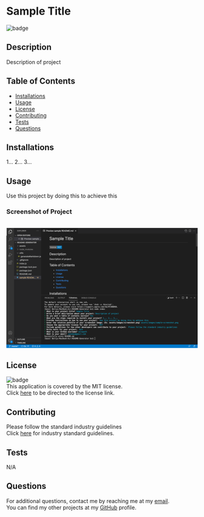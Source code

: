# Sample Title

![badge](https://img.shields.io/badge/license-MIT-blue)<br/>

## Description

Description of project

## Table of Contents

- [Installations](#installations)
- [Usage](#usage)
- [License](#license)
- [Contributing](#contributing)
- [Tests](#tests)
- [Questions](#questions)

## Installations

1... 2... 3...

## Usage

Use this project by doing this to achieve this
<br/>

### Screenshot of Project

  <br/>
  <img src="assets/images/sample-screenshot.png" alt="Screenshot of Sample Title"/>

## License

![badge](https://img.shields.io/badge/license-MIT-blue)
<br/>
This application is covered by the MIT license.
<br/>
Click [here](https://opensource.org/licenses/MIT) to be directed to the license link.

## Contributing

Please follow the standard industry guidelines
<br/>
Click [here](https://www.contributor-covenant.org/) for industry standard guidelines.

## Tests

N/A

## Questions

For additional questions, contact me by reaching me at my [email](mailto:janedoe@gmail.com).
<br/>
You can find my other projects at my [GitHub](https://github.com/octopath) profile.
